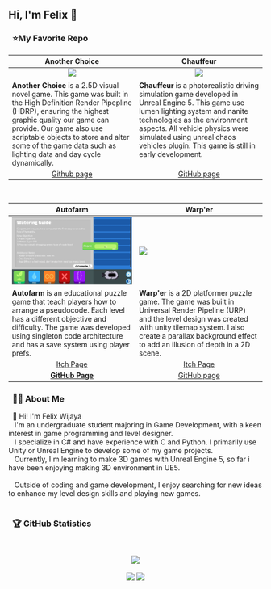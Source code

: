 Hi, I'm Felix 👋
---
### &nbsp; ⭐My Favorite Repo
<table align="center">
  <thead>
    <tr>
      <th width="50%" align="center">Another Choice</a></th>
      <th width="50%" align="center">Chauffeur</a></th>
    </tr>
  </thead>
  <tbody>
    <tr>
      <td align="center"><img src="https://github.com/Felixwijaya04/Felixwijaya04/blob/main/images/Gif_Another_Choice%20(1).gif"/></td>
      <td align="center"><img src="https://github.com/Felixwijaya04/Felixwijaya04/blob/main/images/Chauffeur%20video.gif"/></td>
    </tr>
    <tr>
      <td valign="text-top"><b>Another Choice </b>is a 2.5D visual novel game. This game was built in the High Definition Render Pipepline (HDRP), ensuring the highest graphic quality our game can provide. Our game also use scriptable objects to store and alter some of the game data such as lighting data and day cycle dynamically.</td>
      <td valign="text-top"><b>Chauffeur </b>is a photorealistic driving simulation game developed in Unreal Engine 5. This game use lumen lighting system and nanite technologies as the environment aspects. All vehicle physics were simulated using unreal chaos vehicles plugin. This game is still in early development.</td>
    </tr>
    <tr>
    <td align="center"><a href="https://github.com/Felixwijaya04/AnotherChoice_readme">Github page</td>
    <td align="center"><a href="https://github.com/Felixwijaya04/Chauffeur">GitHub page</td>
  </tr>
  </tbody>
</table>
        
<br/>

<table align="center">
<thead>
  <tr>
    <th width="50%" align="center">Autofarm</th>
    <th width="50%" align="center">Warp'er</th>
  </tr>
  
</thead>
<tbody>
  <tr>
    <td align="center"><img src="https://github.com/Felixwijaya04/Autofarm_readme/blob/main/images/Gif_Autofarm.gif"/></td>
    <td><img src="https://github.com/Felixwijaya04/Felixwijaya04/blob/main/images/Warper%20Game%202024-06-22%2007-00-34.gif"/></td>
  </tr>
  <tr>
    <td valign="text-top"><b>Autofarm</b> is an educational puzzle game that teach players how to arrange a pseudocode. Each level has a different objective and difficulty. The game was developed using singleton code architecture and has a save system using player prefs.</td>
    <td valign="text-top"><b>Warp'er</b> is a 2D platformer puzzle game. The game was built in Universal Render Pipeline (URP) and the level design was created with unity tilemap system. I also create a parallax background effect to add an illusion of depth in a 2D scene.</td>
  </tr>
  <tr>
    <td align="center"><a href="https://felixde-cat.itch.io/autofarm">Itch Page</td>
    <td align="center"><a href="https://felixde-cat.itch.io/warper">Itch Page</td>
  </tr>
  <tr>
    <td align="center"><a href="https://github.com/Felixwijaya04/Autofarm_readme/tree/main"><b>GitHub Page</b></td>
    <td align="center"><a href="https://github.com/Felixwijaya04/Warp-er">GitHub page</td>
  </tr>
</tbody>
</table>   

        
### &nbsp; 🕵🏻 About Me

&nbsp;&nbsp;👋 Hi! I'm Felix Wijaya <br>&nbsp;&nbsp;  I'm an undergraduate student majoring in Game Development, with a keen interest in game programming and level designer. <br>&nbsp;&nbsp; I specialize in C# and have experience with C and Python. I primarily use Unity or Unreal Engine to develop some of my game projects.<br>&nbsp;&nbsp; Currently, I'm learning to make 3D games with Unreal Engine 5, so far i have been enjoying making 3D environment in UE5.<br><br>&nbsp;&nbsp;  Outside of coding and game development, I enjoy searching for new ideas to enhance my level design skills and playing new games.<br><br>

### &nbsp; 🏆 GitHub Statistics

  <br/>
    <p align="center">
        <img height="150px" src="https://github-readme-streak-stats.herokuapp.com/?user=Felixwijaya04&theme=nightowl&hide_border=true" />
    </p>
    <p align="center">
        <img height="150px" src="https://github-readme-stats.vercel.app/api?username=Felixwijaya04&theme=nightowl&hide_border=true&include_all_commits=true&count_private=true" /> <img height="150px" src="https://github-readme-stats.vercel.app/api/top-langs/?username=Felixwijaya04&theme=nightowl&hide_border=true&include_all_commits=true&count_private=true&layout=compact" />
    </p>





